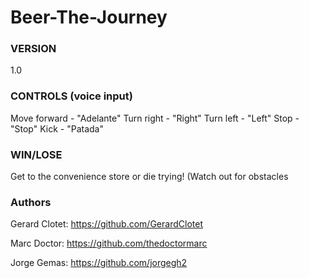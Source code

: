 # Beer-The-Journey

### VERSION ###

1.0


### CONTROLS (voice input) ###

Move forward - "Adelante"
Turn right - "Right"
Turn left - "Left"
Stop - "Stop"
Kick - "Patada"


### WIN/LOSE ###

Get to the convenience store or die trying!
(Watch out for obstacles


### Authors ###

Gerard Clotet: https://github.com/GerardClotet 

Marc Doctor: https://github.com/thedoctormarc

Jorge Gemas: https://github.com/jorgegh2